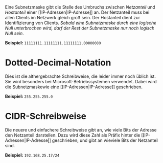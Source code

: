 Eine Subnetzmaske gibt die Stelle des Umbruchs zwischen *Netzanteil* und *Hostanteil* einer [[IP-Adressen|IP-Adresse]] an. Der Netzanteil muss bei allen Clients im Netzwerk gleich groß sein. Der Hostanteil dient zur Identifizierung von Clients. *Sobald eine Subnetzmaske durch eine logische Null unterbrochen wird, darf der Rest der Subnetzmaske nur noch logisch Null sein*.

**Beispiel:** `11111111.11111111.11111111.00000000`

# Dotted-Decimal-Notation
Dies ist die althergebrachte Schreibweise, die leider immer noch üblich ist. Sie wird besonders bei Microsoft-Betriebssystemen verwendet. Dabei wird die Subnetzmaskewie eine [[IP-Adressen|IP-Adresse]] geschrieben.

**Beispiel:** `255.255.255.0`

# CIDR-Schreibweise
Die neuere und einfachere Schreibweise gibt an, wie viele Bits der Adresse den Netzanteil darstellen. Dazu wird diese Zahl als Präfix hinter die [[IP-Adressen|IP-Adresse]] geschrieben, und gibt an wieviele Bits der Netzanteil sind.

**Beispiel:** `192.168.25.17/24`

